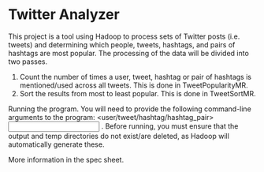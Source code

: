 # Twitter Analyzer

This project is a tool using Hadoop to process sets of Twitter posts (i.e. tweets) and determining which people, tweets, hashtags, and pairs of hashtags are most popular. The processing of the data will be divided into two passes. 

1. Count the number of times a user, tweet, hashtag or pair of hashtags is mentioned/used across all tweets. This is done in TweetPopularityMR.
2. Sort the results from most to least popular. This is done in TweetSortMR. 

Running the program. You will need to provide the following command-line arguments to the program: <user/tweet/hashtag/hashtag_pair> <cut off> <input file> <output directory>. 
Before running, you must ensure that the output and temp directories do not exist/are deleted, as Hadoop will automatically generate these. 

More information in the spec sheet.
